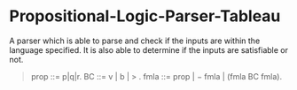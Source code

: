 # Propositional-Logic-Parser-Tableau
A parser which is able to parse and check if the inputs are within the language specified. It is also able to determine if the inputs are satisfiable or not. 

> prop ::= p|q|r.
> BC ::= v | b | > .
> fmla ::= prop | − fmla | (fmla BC fmla).
